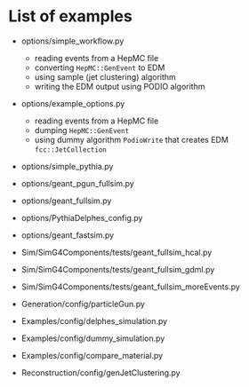 List of examples
====

* options/simple_workflow.py
  * reading events from a HepMC file
  * converting `HepMC::GenEvent` to EDM
  * using sample (jet clustering) algorithm
  * writing the EDM output using PODIO algorithm
* options/example_options.py
  * reading events from a HepMC file
  * dumping `HepMC::GenEvent`
  * using dummy algorithm `PodioWrite` that creates EDM `fcc::JetCollection`
* options/simple_pythia.py
* options/geant_pgun_fullsim.py
* options/geant_fullsim.py
* options/PythiaDelphes_config.py
* options/geant_fastsim.py


* Sim/SimG4Components/tests/geant_fullsim_hcal.py
* Sim/SimG4Components/tests/geant_fullsim_gdml.py
* Sim/SimG4Components/tests/geant_fullsim_moreEvents.py

* Generation/config/particleGun.py
* Examples/config/delphes_simulation.py
* Examples/config/dummy_simulation.py
* Examples/config/compare_material.py
* Reconstruction/config/genJetClustering.py

